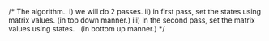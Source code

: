/*
The algorithm..
i) we will do 2 passes.
ii) in first pass, set the states using matrix values.
(in top down manner.)
iii) in the second pass, set the matrix values using states.    (in bottom up manner.)
*/